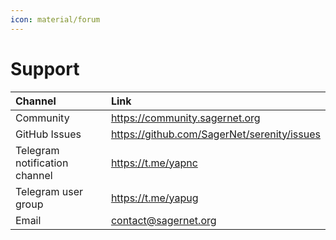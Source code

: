 ```yaml
---
icon: material/forum
---
```


# Support

| Channel                       | Link                                        |
|:------------------------------|:--------------------------------------------|
| Community                     | https://community.sagernet.org              |
| GitHub Issues                 | https://github.com/SagerNet/serenity/issues |
| Telegram notification channel | https://t.me/yapnc                          |
| Telegram user group           | https://t.me/yapug                          |
| Email                         | contact@sagernet.org                        |
